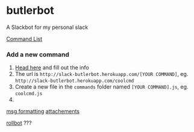 # butlerbot
A Slackbot for my personal slack



[Command List](https://quadrupledaters.slack.com/apps/manage/A0F82E8CA-slash-commands)


### Add a new command

1. [Head here](https://quadrupledaters.slack.com/apps/new/A0F82E8CA-slash-commands) and fill out the info
2. The url is `http://slack-butlerbot.herokuapp.com/[YOUR COMMAND]`, eg. `http://slack-butlerbot.herokuapp.com/coolcmd`
3. Create a new file in the `commands` folder named `[YOUR COMMAND].js`, eg. `coolcmd.js`
4. 



[msg formatting](https://api.slack.com/docs/formatting)
[attachements](https://api.slack.com/docs/attachments)




[rollbot](https://quadrupledaters.slack.com/services/19736126647?updated=1) ???

